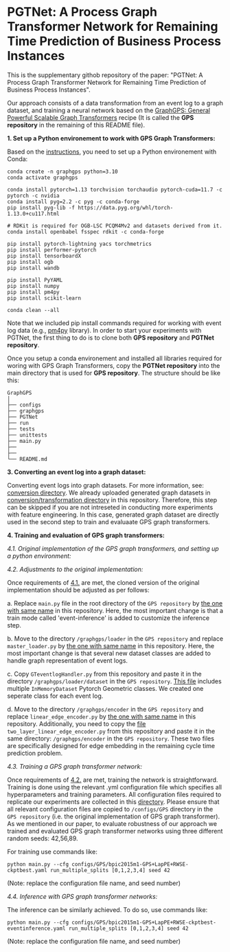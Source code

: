 # PGTNet: A Process Graph Transformer Network for Remaining Time Prediction of Business Process Instances
This is the supplementary githob repository of the paper: "PGTNet: A Process Graph Transformer Network for Remaining Time Prediction of Business Process Instances".

Our approach consists of a data transformation from an event log to a graph dataset, and training a neural network based on the [GraphGPS: General Powerful Scalable Graph Transformers](https://github.com/rampasek/GraphGPS) recipe (It is called the  **GPS repository** in the remaining of this README file). 

**<a name="part1">1. Set up a Python environement to work with GPS Graph Transformers:</a>**

Based on the [instructions](https://github.com/rampasek/GraphGPS#python-environment-setup-with-conda), you need to set up a Python environement with Conda:
```
conda create -n graphgps python=3.10
conda activate graphgps

conda install pytorch=1.13 torchvision torchaudio pytorch-cuda=11.7 -c pytorch -c nvidia
conda install pyg=2.2 -c pyg -c conda-forge
pip install pyg-lib -f https://data.pyg.org/whl/torch-1.13.0+cu117.html

# RDKit is required for OGB-LSC PCQM4Mv2 and datasets derived from it.  
conda install openbabel fsspec rdkit -c conda-forge

pip install pytorch-lightning yacs torchmetrics
pip install performer-pytorch
pip install tensorboardX
pip install ogb
pip install wandb

pip install PyYAML
pip install numpy
pip install pm4py
pip install scikit-learn

conda clean --all
```
Note that we included pip install commands required for working with event log data (e.g., [pm4py](https://pm4py.fit.fraunhofer.de/) library).
In order to start your experiments with PGTNet, the first thing to do is to clone both **GPS repository** and **PGTNet repository**.

Once you setup a conda environement and installed all libraries required for woring with GPS Graph Transformers, copy the **PGTNet repository** into the main directory that is used for **GPS repository**. The structure should be like this:
```
GraphGPS
│
├── configs
├── graphgps
├── PGTNet
├── run
├── tests
├── unittests
├── main.py
├──
├──
└── README.md
```

**<a name="part3">3. Converting an event log into a graph dataset:</a>**

Converting event logs into graph datasets. For more information, see: [conversion directory](https://github.com/keyvan-amiri/GT-Remaining-CycleTime/tree/main/conversion). We already uploaded generated graph datasets in [conversion/transformation directory](https://github.com/keyvan-amiri/GT-Remaining-CycleTime/tree/main/conversion/transformation) in this repository. Therefore, this step can be skipped if you are not intreseted in conducting more experiments with feature engineering. In this case, generated graph dataset are directly used in the second step to train and evaluaate GPS graph transformers.

**<a name="part4">4. Training and evaluation of GPS graph transformers:</a>**

_<a name="part4-1">4.1. Original implementation of the GPS graph transformers, and setting up a python environment:</a>_



_<a name="part4-2">4.2. Adjustments to the original implementation:</a>_

Once requirements of [4.1.](https://github.com/keyvan-amiri/GT-Remaining-CycleTime#part4-1) are met, the cloned version of the original implementation should be adjusted as per follows:

a. Replace `main.py` file in the root directory of the `GPS repository` by [the one with same name](https://github.com/keyvan-amiri/GT-Remaining-CycleTime/blob/main/main.py) in this repository. Here, the most important change is that a train mode called 'event-inference' is added to customize the inference step.

b. Move to the directory `/graphgps/loader` in the `GPS repository` and replace `master_loader.py` by [the one with same name](https://github.com/keyvan-amiri/GT-Remaining-CycleTime/blob/main/master_loader.py) in this repository. Here, the most important change is that several new dataset classes are added to handle graph representation of event logs.

c. Copy `GTeventlogHandler.py` from this repository and paste it in the directory `/graphgps/loader/dataset` in the `GPS repository`. [This file](https://github.com/keyvan-amiri/GT-Remaining-CycleTime/blob/main/GTeventlogHandler.py) includes multiple `InMemoryDataset` Pytorch Geometric classes. We created one seperate class for each event log.

d. Move to the directory `/graphgps/encoder` in the `GPS repository` and replace `linear_edge_encoder.py` by [the one with same name](https://github.com/keyvan-amiri/GT-Remaining-CycleTime/blob/main/linear_edge_encoder.py) in this repository. Additionally, you need to copy the [file](https://github.com/keyvan-amiri/GT-Remaining-CycleTime/blob/main/two_layer_linear_edge_encoder.py) `two_layer_linear_edge_encoder.py` from this repository and paste it in the same directory: `/graphgps/encoder` in the `GPS repository`. These two files are specifically designed for edge embedding in the remaining cycle time prediction problem.

_<a name="part4-3">4.3. Training a GPS graph transformer network:</a>_

Once requirements of [4.2.](https://github.com/keyvan-amiri/GT-Remaining-CycleTime#part4-2) are met, training the network is straightforward. Training is done using the relevant .yml configuration file which specifies all hyperparameters and training parameters. All configuration files required to replicate our experiments are collected in this [directory](https://github.com/keyvan-amiri/GT-Remaining-CycleTime/tree/main/configs/GPS). Please ensure that all relevant configuration files are copied to `/configs/GPS` directory in the `GPS repository` (i.e. the original implementation of GPS graph transformer). As we mentioned in our paper, to evaluate robustness of our approach we trained and evaluated GPS graph transformer networks using three different random seeds: 42,56,89.

For training use commands like: 

`python main.py --cfg configs/GPS/bpic2015m1-GPS+LapPE+RWSE-ckptbest.yaml run_multiple_splits [0,1,2,3,4] seed 42`

(Note: replace the configuration file name, and seed number)

_<a name="part4-4">4.4. Inference with GPS graph transformer networks:</a>_

The inference can be similarly achieved. To do so, use commands like: 

`python main.py --cfg configs/GPS/bpic2015m1-GPS+LapPE+RWSE-ckptbest-eventinference.yaml run_multiple_splits [0,1,2,3,4] seed 42`

(Note: replace the configuration file name, and seed number)
